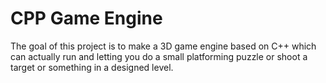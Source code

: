 # CPP Game Engine
The goal of this project is to make a 3D game engine based on C++ which can actually run and letting you do a small platforming puzzle or shoot a target or something in a designed level.
